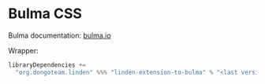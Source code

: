 # Bulma CSS

Bulma documentation: [bulma.io](https://bulma.io)

Wrapper:

``` scala
libraryDependencies += 
  "org.dongoteam.linden" %%% "linden-extension-to-bulma" % "<last version>"
```
